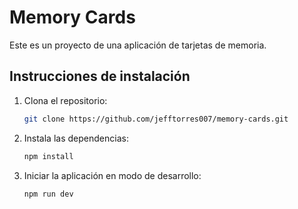 # Memory Cards

Este es un proyecto de una aplicación de tarjetas de memoria.

## Instrucciones de instalación

1. Clona el repositorio:

   ```bash
   git clone https://github.com/jefftorres007/memory-cards.git


2. Instala las dependencias:
    ```bash
    npm install

3. Iniciar la aplicación en modo de desarrollo:
    ```bash
    npm run dev